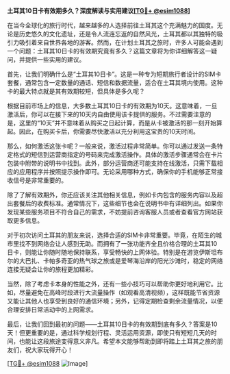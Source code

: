 **土耳其10日卡有效期多久？深度解读与实用建议[[TG💪+ @esim1088](https://t.me/s/esim1088)]**

在当今全球化的旅行时代，越来越多的人选择前往土耳其这个充满魅力的国度。无论是历史悠久的文化遗址，还是令人流连忘返的自然风光，土耳其都以其独特的吸引力吸引着来自世界各地的游客。然而，在计划土耳其之旅时，许多人可能会遇到一个问题：土耳其10日卡的有效期究竟有多久？这篇文章将为你详细解答这一疑问，并提供一些实用的建议。

首先，让我们明确什么是“土耳其10日卡”。这是一种专为短期旅行者设计的SIM卡套餐，通常包含一定数量的通话、短信和数据流量，适合在土耳其境内使用。这种卡的最大特点就是其有效期较短，但具体是多久呢？

根据目前市场上的信息，大多数土耳其10日卡的有效期为10天。这意味着，一旦激活后，你可以在接下来的10天内自由使用该卡提供的服务。不过需要注意的是，这里的“10天”并不意味着从购买之日起计算，而是从卡被激活的那一刻开始算起。因此，在购买卡后，你需要尽快激活以充分利用这宝贵的10天时间。

那么，如何激活这张卡呢？一般来说，激活过程非常简单。你可以通过发送一条特定格式的短信到运营商指定的号码来完成激活操作。具体的激活步骤通常会在卡片包装中附带的说明书中找到。此外，部分运营商还可能支持在线激活，只需下载相应的应用程序并按照提示操作即可。无论采用哪种方式，确保你的手机能够正常接收信号是非常重要的。

除了了解有效期外，你还应该关注其他相关信息，例如卡内包含的服务内容以及超出套餐后的收费标准。通常情况下，这些细节也会在说明书中有详细列出。如果你发现某些服务项目不符合自己的需求，不妨提前咨询客服人员或者查看官方网站获取更多信息。

对于初次访问土耳其的朋友来说，选择合适的SIM卡非常重要。毕竟，在陌生的城市里找不到网络会让人感到无助。而拥有了一张功能齐全且价格合理的土耳其10日卡，则能让你随时随地保持联系，享受畅快的上网体验。特别是在游览伊斯坦布尔的大巴扎、卡帕多奇亚的热气球之旅或是爱琴海沿岸的阳光沙滩时，稳定的网络连接无疑会让你的旅程更加精彩。

当然，除了考虑卡本身的性能之外，还有一些小技巧可以帮助你更好地利用它。比如，尽量避免在高峰时段进行大流量操作（如观看高清视频），这样既能节省资源又能让其他人也享受到良好的通信环境；另外，记得定期检查剩余流量情况，以便合理安排日常活动中的上网需求。

最后，让我们回到最初的问题——土耳其10日卡的有效期到底有多久？答案是10天！但更重要的是，通过科学规划行程、灵活运用资源，即使只有短短几天的时间，也能让这段旅途变得意义非凡。希望本文能够帮助到即将踏上土耳其之旅的朋友们，祝大家玩得开心！

[[TG💪+ @esim1088](https://t.me/s/esim1088) ![Image](https://i.postimg.cc/4NQfJmqS/Snipaste-2025-05-13-00-14-12.png)]